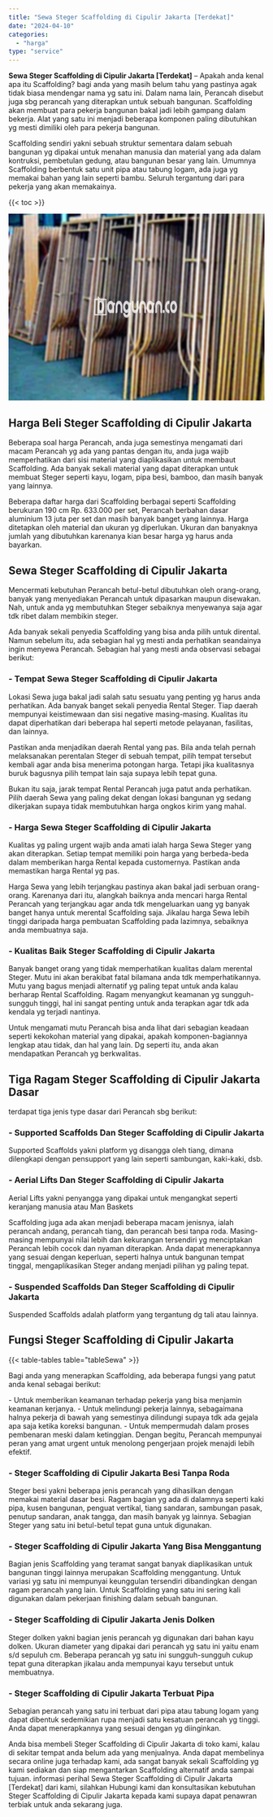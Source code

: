 ```yaml
---
title: "Sewa Steger Scaffolding di Cipulir Jakarta [Terdekat]"
date: "2024-04-10"
categories: 
  - "harga"
type: "service"
---
```


**Sewa Steger Scaffolding di Cipulir Jakarta \[Terdekat\]** – Apakah anda kenal apa itu Scaffolding? bagi anda yang masih belum tahu yang pastinya agak tidak biasa mendengar nama yg satu ini. Dalam nama lain, Perancah disebut juga sbg perancah yang diterapkan untuk sebuah bangunan. Scaffolding akan membuat para pekerja bangunan bakal jadi lebih gampang dalam bekerja. Alat yang satu ini menjadi beberapa komponen paling dibutuhkan yg mesti dimiliki oleh para pekerja bangunan.

Scaffolding sendiri yakni sebuah struktur sementara dalam sebuah bangunan yg dipakai untuk menahan manusia dan material yang ada dalam kontruksi, pembetulan gedung, atau bangunan besar yang lain. Umumnya Scaffolding berbentuk satu unit pipa atau tabung logam, ada juga yg memakai bahan yang lain seperti bambu. Seluruh tergantung dari para pekerja yang akan memakainya.

{{< toc >}}

![Sewa Steger Scaffolding di Cipulir Jakarta [Terdekat]](/images/sewa-scaffolding-steger-14.png)

## Harga Beli Steger Scaffolding di Cipulir Jakarta

Beberapa soal harga Perancah, anda juga semestinya mengamati dari macam Perancah yg ada yang pantas dengan itu, anda juga wajib memperhatikan dari sisi material yang diaplikasikan untuk membaut Scaffolding. Ada banyak sekali material yang dapat diterapkan untuk membuat Steger seperti kayu, logam, pipa besi, bamboo, dan masih banyak yang lainnya.

Beberapa daftar harga dari Scaffolding berbagai seperti Scaffolding berukuran 190 cm Rp. 633.000 per set, Perancah berbahan dasar aluminium 13 juta per set dan masih banyak banget yang lainnya. Harga ditetapkan oleh material dan ukuran yg diperlukan. Ukuran dan banyaknya jumlah yang dibutuhkan karenanya kian besar harga yg harus anda bayarkan.

## Sewa Steger Scaffolding di Cipulir Jakarta

Mencermati kebutuhan Perancah betul-betul dibutuhkan oleh orang-orang, banyak yang menyediakan Perancah untuk dipasarkan maupun disewakan. Nah, untuk anda yg membutuhkan Steger sebaiknya menyewanya saja agar tdk ribet dalam membikin steger.

Ada banyak sekali penyedia Scaffolding yang bisa anda pilih untuk dirental. Namun sebelum itu, ada sebagian hal yg mesti anda perhatikan seandainya ingin menyewa Perancah. Sebagian hal yang mesti anda observasi sebagai berikut:

### \- Tempat Sewa Steger Scaffolding di Cipulir Jakarta

Lokasi Sewa juga bakal jadi salah satu sesuatu yang penting yg harus anda perhatikan. Ada banyak banget sekali penyedia Rental Steger. Tiap daerah mempunyai keistimewaan dan sisi negative masing-masing. Kualitas itu dapat diperhatikan dari beberapa hal seperti metode pelayanan, fasilitas, dan lainnya.

Pastikan anda menjadikan daerah Rental yang pas. Bila anda telah pernah melaksanakan perentalan Steger di sebuah tempat, pilih tempat tersebut kembali agar anda bisa menerima potongan harga. Tetapi jika kualitasnya buruk bagusnya pilih tempat lain saja supaya lebih tepat guna.

Bukan itu saja, jarak tempat Rental Perancah juga patut anda perhatikan. Pilih daerah Sewa yang paling dekat dengan lokasi bangunan yg sedang dikerjakan supaya tidak membutuhkan harga ongkos kirim yang mahal.

### \- Harga Sewa Steger Scaffolding di Cipulir Jakarta

Kualitas yg paling urgent wajib anda amati ialah harga Sewa Steger yang akan diterapkan. Setiap tempat memiliki poin harga yang berbeda-beda dalam memberikan harga Rental kepada customernya. Pastikan anda memastikan harga Rental yg pas.

Harga Sewa yang lebih terjangkau pastinya akan bakal jadi serbuan orang-orang. Karenanya dari itu, alangkah baiknya anda mencari harga Rental Perancah yang terjangkau agar anda tdk mengeluarkan uang yg banyak banget hanya untuk merental Scaffolding saja. Jikalau harga Sewa lebih tinggi daripada harga pembuatan Scaffolding pada lazimnya, sebaiknya anda membuatnya saja.

### \- Kualitas Baik Steger Scaffolding di Cipulir Jakarta

Banyak banget orang yang tidak memperhatikan kualitas dalam merental Steger. Mutu ini akan berakibat fatal bilamana anda tdk memperhatikannya. Mutu yang bagus menjadi alternatif yg paling tepat untuk anda kalau berharap Rental Scaffolding. Ragam menyangkut keamanan yg sungguh-sungguh tinggi, hal ini sangat penting untuk anda terapkan agar tdk ada kendala yg terjadi nantinya.

Untuk mengamati mutu Perancah bisa anda lihat dari sebagian keadaan seperti kekokohan material yang dipakai, apakah komponen-bagiannya lengkap atau tidak, dan hal yang lain. Dg seperti itu, anda akan mendapatkan Perancah yg berkwalitas.

## Tiga Ragam Steger Scaffolding di Cipulir Jakarta Dasar

terdapat tiga jenis type dasar dari Perancah sbg berikut:

### \- Supported Scaffolds Dan Steger Scaffolding di Cipulir Jakarta

Supported Scaffolds yakni platform yg disangga oleh tiang, dimana dilengkapi dengan pensupport yang lain seperti sambungan, kaki-kaki, dsb.

### \- Aerial Lifts Dan Steger Scaffolding di Cipulir Jakarta

Aerial Lifts yakni penyangga yang dipakai untuk mengangkat seperti keranjang manusia atau Man Baskets

Scaffolding juga ada akan menjadi beberapa macam jenisnya, ialah perancah andang, perancah tiang, dan perancah besi tanpa roda. Masing-masing mempunyai nilai lebih dan kekurangan tersendiri yg menciptakan Perancah lebih cocok dan nyaman diterapkan. Anda dapat menerapkannya yang sesuai dengan keperluan, seperti halnya untuk bangunan tempat tinggal, mengaplikasikan Steger andang menjadi pilihan yg paling tepat.

### \- Suspended Scaffolds Dan Steger Scaffolding di Cipulir Jakarta

Suspended Scaffolds adalah platform yang tergantung dg tali atau lainnya.

## Fungsi Steger Scaffolding di Cipulir Jakarta

{{< table-tables table="tableSewa" >}}

Bagi anda yang menerapkan Scaffolding, ada beberapa fungsi yang patut anda kenal sebagai berikut:

\- Untuk memberikan keamanan terhadap pekerja yang bisa menjamin keamanan kerjanya. - Untuk melindungi pekerja lainnya, sebagaimana halnya pekerja di bawah yang semestinya dilindungi supaya tdk ada gejala apa saja ketika koreksi bangunan. - Untuk mempermudah dalam proses pembenaran meski dalam ketinggian. Dengan begitu, Perancah mempunyai peran yang amat urgent untuk menolong pengerjaan projek menajdi lebih efektif.

### \- Steger Scaffolding di Cipulir Jakarta Besi Tanpa Roda

Steger besi yakni beberapa jenis perancah yang dihasilkan dengan memakai material dasar besi. Ragam bagian yg ada di dalamnya seperti kaki pipa, kusen bangunan, penguat vertikal, tiang sandaran, sambungan pasak, penutup sandaran, anak tangga, dan masih banyak yg lainnya. Sebagian Steger yang satu ini betul-betul tepat guna untuk digunakan.

### \- Steger Scaffolding di Cipulir Jakarta Yang Bisa Menggantung

Bagian jenis Scaffolding yang teramat sangat banyak diaplikasikan untuk bangunan tinggi lainnya merupakan Scaffolding menggantung. Untuk variasi yg satu ini mempunyai keunggulan tersendiri dibandingkan dengan ragam perancah yang lain. Untuk Scaffolding yang satu ini sering kali digunakan dalam pekerjaan finishing dalam sebuah bangunan.

### \- Steger Scaffolding di Cipulir Jakarta Jenis Dolken

Steger dolken yakni bagian jenis perancah yg digunakan dari bahan kayu dolken. Ukuran diameter yang dipakai dari perancah yg satu ini yaitu enam s/d sepuluh cm. Beberapa perancah yg satu ini sungguh-sungguh cukup tepat guna diterapkan jikalau anda mempunyai kayu tersebut untuk membuatnya.

### \- Steger Scaffolding di Cipulir Jakarta Terbuat Pipa

Sebagian perancah yang satu ini terbuat dari pipa atau tabung logam yang dapat dibentuk sedemikian rupa menjadi satu kesatuan perancah yg tinggi. Anda dapat menerapkannya yang sesuai dengan yg diinginkan.

Anda bisa membeli Steger Scaffolding di Cipulir Jakarta di toko kami, kalau di sekitar tempat anda belum ada yang menjualnya. Anda dapat membelinya secara online juga terhadap kami, ada sangat banyak sekali Scaffolding yg kami sediakan dan siap mengantarkan Scaffolding alternatif anda sampai tujuan. informasi perihal Sewa Steger Scaffolding di Cipulir Jakarta \[Terdekat\] dari kami, silahkan Hubungi kami dan konsultasikan kebutuhan Steger Scaffolding di Cipulir Jakarta kepada kami supaya dapat penawran terbiak untuk anda sekarang juga.
